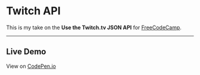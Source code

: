 Twitch API
==============


This is my take on the **Use the Twitch.tv JSON API** for [FreeCodeCamp](http://www.freecodecamp.com).


----------


Live Demo
-------------

View on [CodePen.io](http://codepen.io/RetroSpock/full/WpLMRb/)
